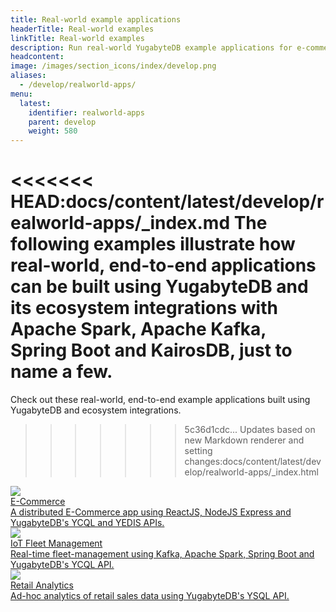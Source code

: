```yaml
---
title: Real-world example applications
headerTitle: Real-world examples
linkTitle: Real-world examples
description: Run real-world YugabyteDB example applications for e-commerce, IoT, and retail analytics.
headcontent: 
image: /images/section_icons/index/develop.png
aliases:
  - /develop/realworld-apps/
menu:
  latest:
    identifier: realworld-apps
    parent: develop
    weight: 580
---
```

<<<<<<< HEAD:docs/content/latest/develop/realworld-apps/_index.md
The following examples illustrate how real-world, end-to-end applications can be built using YugabyteDB and its ecosystem integrations with Apache Spark, Apache Kafka, Spring Boot and KairosDB, just to name a few.
=======
Check out these real-world, end-to-end example applications built using YugabyteDB and ecosystem integrations.
>>>>>>> 5c36d1cdc... Updates based on new Markdown renderer and setting changes:docs/content/latest/develop/realworld-apps/_index.html

<div class="row">
  <div class="col-12 col-md-6 col-lg-12 col-xl-6">
    <a class="section-link icon-offset" href="ecommerce-app/">
      <div class="head">
        <img class="icon" src="/images/section_icons/develop/apps/e-commerce.png" aria-hidden="true" />
        <div class="title">E-Commerce</div>
      </div>
      <div class="body">
          A distributed E-Commerce app using ReactJS, NodeJS Express and YugabyteDB's YCQL and YEDIS APIs.
      </div>
    </a>
  </div>

  <div class="col-12 col-md-6 col-lg-12 col-xl-6">
    <a class="section-link icon-offset" href="iot-spark-kafka-ksql/">
      <div class="head">
        <img class="icon" src="/images/section_icons/develop/apps/iot.png" aria-hidden="true" />
        <div class="title">IoT Fleet Management</div>
      </div>
      <div class="body">
          Real-time fleet-management using Kafka, Apache Spark, Spring Boot and YugabyteDB's YCQL API.
      </div>
    </a>
  </div>

   <div class="col-12 col-md-6 col-lg-12 col-xl-6">
    <a class="section-link icon-offset" href="retail-analytics/">
      <div class="head">
        <img class="icon" src="/images/section_icons/develop/apps/e-commerce.png" aria-hidden="true" />
        <div class="title">Retail Analytics</div>
      </div>
      <div class="body">
          Ad-hoc analytics of retail sales data using YugabyteDB's YSQL API.
      </div>
    </a>
  </div>
</div>
